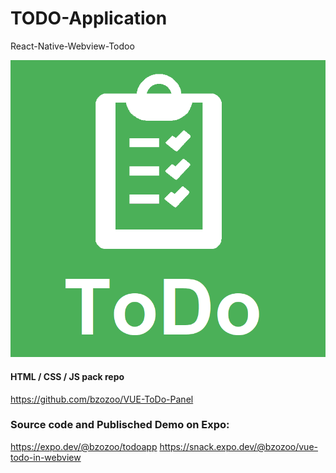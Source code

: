 # TODO-Application
React-Native-Webview-Todoo

![todo](https://github.com/bzozoo/TODO-Application/blob/main/assets/default.png?raw=true)

#### HTML / CSS / JS pack repo
https://github.com/bzozoo/VUE-ToDo-Panel


### Source code and Publisched Demo on Expo:
https://expo.dev/@bzozoo/todoapp
https://snack.expo.dev/@bzozoo/vue-todo-in-webview
